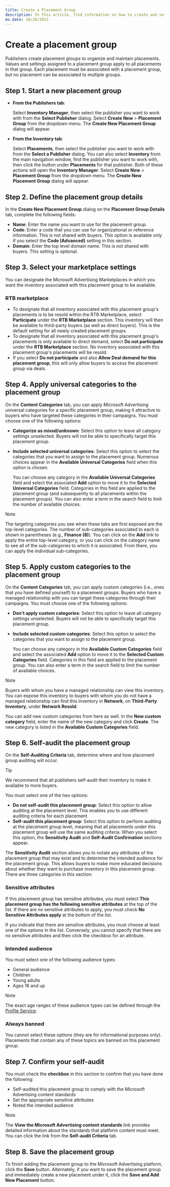 ```yaml
---
title: Create a Placement Group
description: In this article, find information on how to create and set up a placement group.
ms.date: 10/28/2023
---
```


# Create a placement group

Publishers create placement groups to organize and maintain placements. Values and settings assigned to a placement group apply to all placements in that group. Each placement must be associated with a placement group, but no placement can be associated to multiple groups.

## Step 1. Start a new placement group

- **From the Publishers tab**:

    Select **Inventory Manager**, then select the publisher you want to work with from the **Select Publisher** dialog. Select **Create New** > **Placement Group** from the dropdown menu. The **Create New Placement Group** dialog will appear.

- **From the Inventory tab**:

    Select **Placements**, then select the publisher you want to work with from the **Select a Publisher** dialog. You can also select **Inventory** from the main navigation window, find the publisher you want to work with, then click the button under **Placements** for that publisher. Both of these actions will open the **Inventory Manager**. Select **Create New** > **Placement Group** from the dropdown menu. The **Create New Placement Group** dialog will appear.

## Step 2. Define the placement group details

In the **Create New Placement Group** dialog on the **Placement Group Details** tab, complete the following fields:

- **Name**: Enter the name you want to use for the placement group.
- **Code**: Enter a code that you can use for organizational or reference information. This is not shared with buyers. This option is available only if you select the **Code (Advanced)** setting in this section.
- **Domain**: Enter the top level domain name. This is not shared with buyers. This setting is optional.

## Step 3. Select your marketplace settings

You can designate the Microsoft Advertising Marketplaces in which you want the inventory associated with this placement group to be available.

### RTB marketplace

- To designate that all inventory associated with this placement group's placements is to be resold within the RTB Marketplace, select **Participate** under the **RTB Marketplace** section. This inventory will then be available to third-party buyers (as well as direct buyers). This is the default setting for all newly created placement groups.
- To designate that all inventory associated with this placement group's placements is only available to direct demand, select **Do not participate** under the **RTB Marketplace** section. No inventory associated with this placement group's placements will be resold.
- If you select **Do not participate** and also **Allow Deal demand for this placement group**, this will only allow buyers to access the placement group via deals.

## Step 4. Apply universal categories to the placement group

On the **Content Categories** tab, you can apply Microsoft Advertising universal categories for a specific placement group, making it attractive to buyers who have targeted these categories in their campaigns. You must choose one of the following options:

- **Categorize as mixed/unknown**: Select this option to leave all category settings unselected. Buyers will not be able to specifically target this placement group.

- **Include selected universal categories**: Select this option to select the categories that you want to assign to the placement group. Numerous choices appear in the **Available Universal Categories** field when this option is chosen.

  You can choose any category in the **Available Universal Categories** field and select the associated **Add** option to move it to the **Selected Universal Categories** field. Categories in this field are applied to the placement group (and subsequently to all placements within the placement groups). You can also enter a term in the search field to limit the number of available choices.

> [!NOTE]
> The targeting categories you see when these tabs are first exposed are the top-level categories. The number of sub-categories associated to each is shown in parentheses (e.g., **Finance (8)**). You can click on the **Add** link to apply the entire top-level category, or you can click on the category name to see all of the sub-categories to which it is associated. From there, you can apply the individual sub-categories.

## Step 5. Apply custom categories to the placement group

On the **Content Categories** tab, you can apply custom categories (i.e., ones that you have defined yourself) to a placement groups. Buyers who have a managed relationship with you can target these categories through their campaigns. You must choose one of the following options:

- **Don't apply custom categories**: Select this option to leave all category settings unselected. Buyers will not be able to specifically target this placement group.

- **Include selected custom categories**: Select this option to select the categories that you want to assign to the placement group.

  You can choose any category in the **Available Custom Categories** field and select the associated **Add** option to move it to the **Selected Custom Categories** field. Categories in this field are applied to the placement group. You can also enter a term in the search field to limit the number of available choices.

> [!NOTE]
> Buyers with whom you have a managed relationship can view this inventory. You can expose this inventory to buyers with whom you do not have a managed relationship can find this inventory in **Network**, on **Third-Party Inventory**, under **Network Resold**.

You can add new custom categories from here as well. In the **New custom category** field, enter the name of the new category and click **Create**. The new category is listed in the **Available Custom Categories** field.

## Step 6. Self-audit the placement group

On the **Self-Auditing Criteria** tab, determine where and how placement group auditing will occur.

> [!TIP]
> We recommend that all publishers self-audit their inventory to make it available to more buyers.

You must select one of the two options:

- **Do not self-audit this placement group**: Select this option to allow auditing at the placement level. This enables you to use different auditing criteria for each placement.
- **Self-audit this placement group**: Select this option to perform auditing at the placement group level, meaning that all placements under this placement group will use the same auditing criteria. When you select this option, the **Sensitivity Audit** and **Self-Audit Confirmation** sections appear.

The **Sensitivity Audit** section allows you to notate any attributes of the placement group that may exist and to determine the intended audience for the placement group. This allows buyers to make more educated decisions about whether they want to purchase inventory in this placement group. There are three categories in this section:

### Sensitive attributes

If this placement group has sensitive attributes, you must select **This placement group has the following sensitive attributes** at the top of the list. If there are no sensitive attributes to apply, you must check **No Sensitive Attributes apply** at the bottom of the list.

If you indicate that there are sensitive attributes, you must choose at least one of the options in the list. Conversely, you cannot specify that there are no sensitive attributes and then click the checkbox for an attribute.

### Intended audience

You must select one of the following audience types:

- General audience
- Children
- Young adults
- Ages 16 and up

> [!NOTE]
> The exact age ranges of these audience types can be defined through the [Profile Service](../digital-platform-api/profile-service.md).

### Always banned

You cannot select these options (they are for informational purposes only). Placements that contain any of these topics are banned on this placement group.

## Step 7. Confirm your self-audit

You must check the **checkbox** in this section to confirm that you have done the following:

- Self-audited this placement group to comply with the Microsoft Advertising content standards
- Set the appropriate sensitive attributes
- Noted the intended audience

> [!NOTE]
> The **View the Microsoft Advertising content standards** link provides detailed information about the standards that platform content must meet. You can click the link from the **Self-audit Criteria** tab.

## Step 8. Save the placement group

To finish adding the placement group to the Microsoft Advertising platform, click the **Save** button. Alternately, if you want to save the placement group and immediately create a new placement under it, click the **Save and Add New Placement** button.
